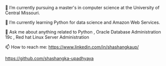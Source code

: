 🔭 I’m currently pursuing a master's in computer science at the University of Central Missouri.

🌱 I’m currently learning Python for data science and Amazon Web Services.

💬 Ask me about anything related to Python , Oracle Database Administration 19c , Red hat Linux Server Administration 

📫 How to reach me:
https://www.linkedin.com/in/shashangkaup/

https://github.com/shashangka-upadhyaya
